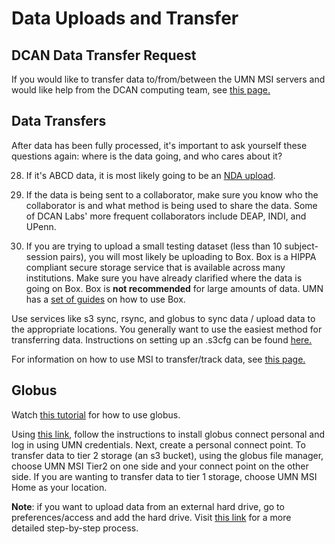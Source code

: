 # Data Uploads and Transfer

## DCAN Data Transfer Request

If you would like to transfer data to/from/between the UMN MSI servers and would like help from the DCAN computing team, see [this page.](requests.md)

## Data Transfers

After data has been fully processed, it's important to ask yourself these questions again: where is the data going, and who cares about it?

28. If it's ABCD data, it is most likely going to be an [NDA upload](https://github.com/DCAN-Labs/nda-bids-upload). 

29. If the data is being sent to a collaborator, make sure you know who the collaborator is and what method is being used to share the data. Some of DCAN Labs' more frequent collaborators include DEAP, INDI, and UPenn.

30. If you are trying to upload a small testing dataset (less than 10 subject-session pairs), you will most likely be uploading to Box. Box is a HIPPA compliant secure storage service that is available across many institutions. Make sure you have already clarified where the data is going on Box. Box is **not recommended** for large amounts of data. UMN has a [set of guides](https://it.umn.edu/services-technologies/self-help-guides/box-secure-storage-work-files-folders) on how to use Box.

Use services like s3 sync, rsync, and globus to sync data / upload data to the appropriate locations. You generally want to use the easiest method for transferring data. Instructions on setting up an .s3cfg can be found [here.](s3.md)

For information on how to use MSI to transfer/track data, see [this page.](storage.md)

## Globus

Watch [this tutorial](https://drive.google.com/file/d/1Yb_5L9pxIl0fquAtC83XeYleRl_uJo6S/view?usp=drive_link) for how to use globus.


Using [this link](https://docs.globus.org/globus-connect-personal/), follow the instructions to install globus connect personal and log in using UMN credentials. Next, create a personal connect point. To transfer data to tier 2 storage (an s3 bucket), using the globus file manager, choose UMN MSI Tier2 on one side and your connect point on the other side. If you are wanting to transfer data to tier 1 storage, choose UMN MSI Home as your location.


**Note**: if you want to upload data from an external hard drive, go to preferences/access and add the hard drive. Visit [this link](https://docs.globus.org/how-to/globus-connect-personal-windows/#configuration) for a more detailed step-by-step process. 
